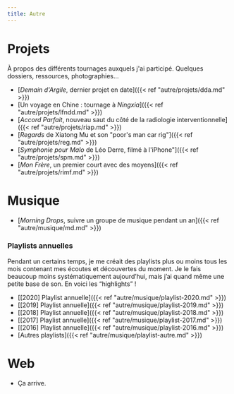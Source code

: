 ```yaml
---
title: Autre
---
```


# Projets

À propos des différents tournages auxquels j'ai participé. Quelques dossiers, ressources, photographies...

* [*Demain d'Argile*, dernier projet en date]({{< ref "autre/projets/dda.md" >}})
* [Un voyage en Chine : tournage à *Ningxia*]({{< ref "autre/projets/lfndd.md" >}})
* [*Accord Parfait*, nouveau saut du côté de la radiologie interventionnelle]({{< ref "autre/projets/riap.md" >}})
* [*Regards* de Xiatong Mu et son "poor's man car rig"]({{< ref "autre/projets/reg.md" >}})
* [*Symphonie pour Malo* de Léo Derre, filmé à l'iPhone"]({{< ref "autre/projets/spm.md" >}})
* [*Mon Frère*, un premier court avec des moyens]({{< ref "autre/projets/rimf.md" >}})

# Musique

* [*Morning Drops*, suivre un groupe de musique pendant un an]({{< ref "autre/musique/md.md" >}})

### Playlists annuelles

Pendant un certains temps, je me créait des playlists plus ou moins tous les mois contenant mes écoutes et découvertes du moment. Je le fais beaucoup moins systématiquement aujourd’hui, mais j’ai quand même une petite base de son. En voici les “highlights” !

* [\[2020\] Playlist annuelle]({{< ref "autre/musique/playlist-2020.md" >}})
* [\[2019\] Playlist annuelle]({{< ref "autre/musique/playlist-2019.md" >}})
* [\[2018\] Playlist annuelle]({{< ref "autre/musique/playlist-2018.md" >}})
* [\[2017\] Playlist annuelle]({{< ref "autre/musique/playlist-2017.md" >}})
* [\[2016\] Playlist annuelle]({{< ref "autre/musique/playlist-2016.md" >}})
* [Autres playlists]({{< ref "autre/musique/playlist-autre.md" >}})

# Web

* Ça arrive.
